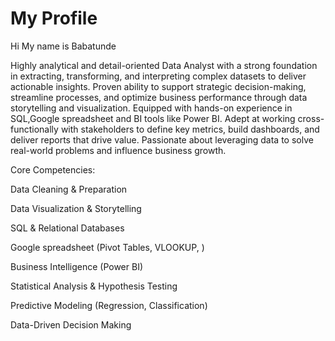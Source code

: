# My Profile
Hi My name is Babatunde


Highly analytical and detail-oriented Data Analyst with a strong foundation in extracting, transforming, and interpreting complex datasets to deliver actionable insights. Proven ability to support strategic decision-making, streamline processes, and optimize business performance through data storytelling and visualization.
Equipped with hands-on experience in SQL,Google spreadsheet and BI tools like  Power BI. Adept at working cross-functionally with stakeholders to define key metrics, build dashboards, and deliver reports that drive value. Passionate about leveraging data to solve real-world problems and influence business growth.

Core Competencies:

Data Cleaning & Preparation

Data Visualization & Storytelling

SQL & Relational Databases

Google spreadsheet (Pivot Tables, VLOOKUP, )

Business Intelligence (Power BI)

Statistical Analysis & Hypothesis Testing

Predictive Modeling (Regression, Classification)

Data-Driven Decision Making

